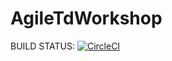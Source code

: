 # AgileTdWorkshop

BUILD STATUS: [![CircleCI](https://circleci.com/gh/MichelAmin47/AgileTdWorkshop.svg?style=svg)](https://circleci.com/gh/MichelAmin47/AgileTdWorkshop)
